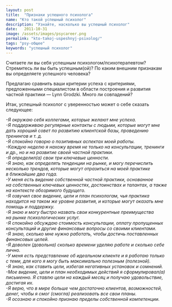 ```yaml
---
layout: post
title:  "Признаки успешного психолога"
name: "Кто такой успешный психолог"
description: "Узнайте, насколько вы успешный психолог"
date:   2011-10-31			 
image: /assets/images/psycareer.png
permalink: "kto-takoj-uspeshnyj-psixolog/"
tags: "psy-общее"
keywords: "успешный психолог"
---
```


<p>Считаете&nbsp;ли вы&nbsp;себя успешным психологом/психотерапевтом? Стремитесь&nbsp;ли вы&nbsp;быть успешным(ой)? По&nbsp;каким внешним признакам вы&nbsp;определяете успешного человека?</p>
<p>Предлагаю сравнить ваши критерии успеха с&nbsp;критериями, предложенными специалистом в&nbsp;области построения и&nbsp;развития частной практики&nbsp;— Lynn Grodzki. Много&nbsp;ли совпадений?</p>
<p>Итак, успешный психолог с&nbsp;уверенностью может о&nbsp;себе сказать следующее:</p>
<p><em>-Я окружаю себя коллегами, которые желают мне успеха.</em><br/>
	<em>-Я поддерживаю регулярные контакты с&nbsp;людьми, которые могут мне дать хороший совет по&nbsp;развитию клиентской базы, проведению тренингов и&nbsp;т.&nbsp;д.</em><br/>
	<em>-Я спокойно говорю о&nbsp;позитивных аспектах моей работы.</em><br/>
	<em>-Каждую неделю я&nbsp;нахожу время не&nbsp;только на&nbsp;консультации, тренинги и&nbsp;др., но&nbsp;и&nbsp;на&nbsp;развитие своей частной практики.</em><br/>
	<em>-Я определил(а) свои три ключевые ценности.</em><br/>
	<em>-Я знаю, как определять тенденции на&nbsp;рынке, и&nbsp;могу перечислить несколько трендов, которые могут отразиться на&nbsp;моей практике в&nbsp;ближайшие два года.</em><br/>
	<em>-У меня есть видение собственной частной практики, основанное на&nbsp;собственных ключевых ценностях, достоинствах и&nbsp;талантах, а&nbsp;также на&nbsp;контексте обозримого будущего.</em><br/>
	<em>-Я озвучил свое видение, цели и&nbsp;план психологам, чья практика находится на&nbsp;таком&nbsp;же уровне развития, и&nbsp;которые могут оказать мне помощь и&nbsp;поддержку.</em><br/>
	<em>-Я знаю и&nbsp;могу быстро назвать свои конкурентные преимущества на&nbsp;рынке психологических услуг.</em><br/>
	<em>-Я спокойно обсуждаю стоимость консультации, оплату пропущенных консультаций и&nbsp;другие финансовые вопросы со&nbsp;своими клиентами.</em><br/>
	<em>-Я знаю, сколько мне нужно работать, чтобы достичь поставленных финансовых целей.</em><br/>
	<em>-Я доволен (довольна) сколько времени уделяю работе и&nbsp;сколько себе лично.</em><br/>
	<em>-У меня есть представление об&nbsp;идеальном клиенте и&nbsp;я&nbsp;работаю только с&nbsp;теми, для кого я&nbsp;могу быть максимально полезным (полезной).</em><br/>
	<em>-Я знаю, как ставить цели, избегая негативных установок и&nbsp;сомнений.</em><br/>
	<em>-Мое видение, цели и&nbsp;план необходимых действий я&nbsp;сформулировал(а) письменно. Я&nbsp;ставлю цели на&nbsp;каждый месяц и&nbsp;получаю удовольствие, достигая&nbsp;их.</em><br/>
	<em>-Я верю, что в&nbsp;мире больше чем достаточно клиентов, возможностей, денег, чтобы я&nbsp;смог (смогла) реализовать все свои планы.</em><br/>
	<em>-Я осознаю и&nbsp;спокойно признаю пределы собственной компетенции.</em> 
</p>